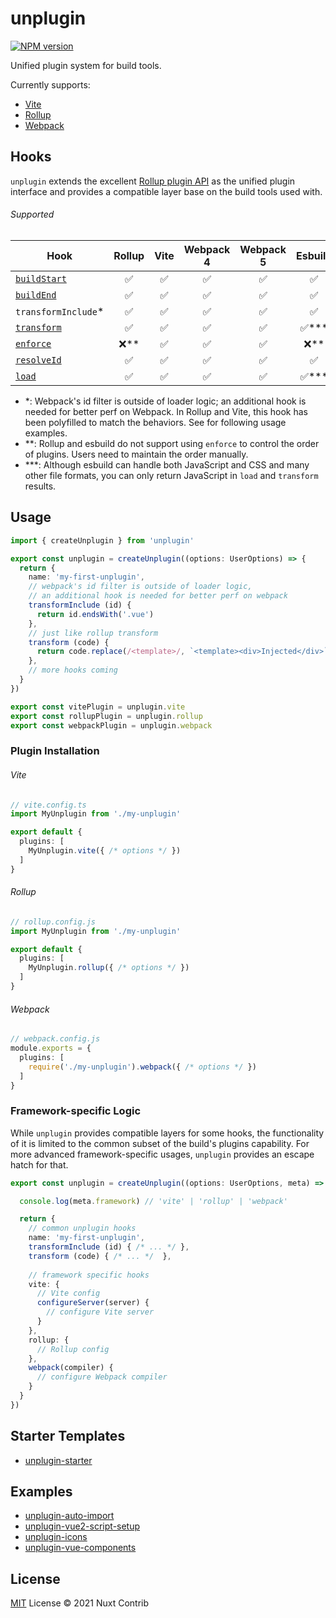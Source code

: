 # unplugin

[![NPM version](https://img.shields.io/npm/v/unplugin?color=a1b858&label=)](https://www.npmjs.com/package/unplugin)

Unified plugin system for build tools.

Currently supports:
- [Vite](https://vitejs.dev/)
- [Rollup](https://rollupjs.org/)
- [Webpack](https://webpack.js.org/)

## Hooks

`unplugin` extends the excellent [Rollup plugin API](https://rollupjs.org/guide/en/#plugins-overview) as the unified plugin interface and provides a compatible layer base on the build tools used with.

###### Supported

| Hook | Rollup | Vite | Webpack 4 | Webpack 5 | Esbuild |
| ---- | :----: | :--: | :-------: | :-------: | :-----: |
| [`buildStart`](https://rollupjs.org/guide/en/#buildstart) | ✅ | ✅ | ✅ | ✅ | ✅ |
| [`buildEnd`](https://rollupjs.org/guide/en/#buildend) | ✅ | ✅ | ✅ | ✅ | ✅ |
| `transformInclude`* | ✅ | ✅ | ✅ | ✅ | ✅ |
| [`transform`](https://rollupjs.org/guide/en/#transformers) | ✅ | ✅ | ✅ | ✅ | ✅\*\*\* |
| [`enforce`](https://rollupjs.org/guide/en/#enforce) | ❌\*\* | ✅ | ✅ | ✅ | ❌\*\* |
| [`resolveId`](https://rollupjs.org/guide/en/#resolveid) | ✅ | ✅ | ✅ | ✅ | ✅ |
| [`load`](https://rollupjs.org/guide/en/#load) | ✅ | ✅ | ✅ | ✅ | ✅\*\*\* |

- *: Webpack's id filter is outside of loader logic; an additional hook is needed for better perf on Webpack. In Rollup and Vite, this hook has been polyfilled to match the behaviors. See for following usage examples.
- **: Rollup and esbuild do not support using `enforce` to control the order of plugins. Users need to maintain the order manually.
- ***: Although esbuild can handle both JavaScript and CSS and many other file formats, you can only return JavaScript in `load` and `transform` results.

## Usage

```ts
import { createUnplugin } from 'unplugin'

export const unplugin = createUnplugin((options: UserOptions) => {
  return {
    name: 'my-first-unplugin',
    // webpack's id filter is outside of loader logic,
    // an additional hook is needed for better perf on webpack
    transformInclude (id) {
      return id.endsWith('.vue')
    },
    // just like rollup transform
    transform (code) {
      return code.replace(/<template>/, `<template><div>Injected</div>`)
    },
    // more hooks coming
  }
})

export const vitePlugin = unplugin.vite
export const rollupPlugin = unplugin.rollup
export const webpackPlugin = unplugin.webpack
```

### Plugin Installation

###### Vite

```ts
// vite.config.ts
import MyUnplugin from './my-unplugin'

export default {
  plugins: [
    MyUnplugin.vite({ /* options */ })
  ]
}
```

###### Rollup

```ts
// rollup.config.js
import MyUnplugin from './my-unplugin'

export default {
  plugins: [
    MyUnplugin.rollup({ /* options */ })
  ]
}
```

###### Webpack

```ts
// webpack.config.js
module.exports = {
  plugins: [
    require('./my-unplugin').webpack({ /* options */ })
  ]
}
```

### Framework-specific Logic

While `unplugin` provides compatible layers for some hooks, the functionality of it is limited to the common subset of the build's plugins capability. For more advanced framework-specific usages, `unplugin` provides an escape hatch for that.

```ts
export const unplugin = createUnplugin((options: UserOptions, meta) => {

  console.log(meta.framework) // 'vite' | 'rollup' | 'webpack'

  return {
    // common unplugin hooks
    name: 'my-first-unplugin',
    transformInclude (id) { /* ... */ },
    transform (code) { /* ... */  },
    
    // framework specific hooks
    vite: {
      // Vite config
      configureServer(server) {
        // configure Vite server
      }
    },
    rollup: {
      // Rollup config
    },
    webpack(compiler) {
      // configure Webpack compiler
    }
  }
})
```

## Starter Templates

- [unplugin-starter](https://github.com/antfu/unplugin-starter)

## Examples

- [unplugin-auto-import](https://github.com/antfu/unplugin-auto-import)
- [unplugin-vue2-script-setup](https://github.com/antfu/unplugin-vue2-script-setup)
- [unplugin-icons](https://github.com/antfu/unplugin-icons)
- [unplugin-vue-components](https://github.com/antfu/unplugin-vue-components)

## License

[MIT](./LICENSE) License © 2021 Nuxt Contrib
